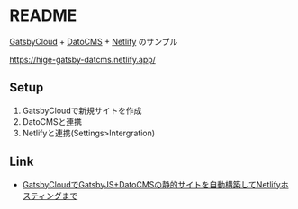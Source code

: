 # README

[GatsbyCloud](https://www.gatsbyjs.com/dashboard/) + [DatoCMS](https://www.datocms.com/) + [Netlify](https://www.netlify.com/) のサンプル

https://hige-gatsby-datcms.netlify.app/

## Setup

1. GatsbyCloudで新規サイトを作成
2. DatoCMSと連携
3. Netlifyと連携(Settings>Intergration)
## Link

* [GatsbyCloudでGatsbyJS\+DatoCMSの静的サイトを自動構築してNetlifyホスティングまで](https://zenn.dev/haru22/articles/e6ef6abc2f976250c221)